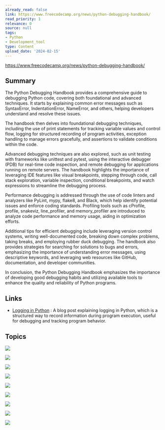 ```yaml
---
already_read: false
link: https://www.freecodecamp.org/news/python-debugging-handbook/
read_priority: 1
relevance: 0
source: null
tags:
- Python
- Development_tool
type: Content
upload_date: '2024-02-15'
---
```


https://www.freecodecamp.org/news/python-debugging-handbook/
## Summary

The Python Debugging Handbook provides a comprehensive guide to debugging Python code, covering both foundational and advanced techniques. It starts by explaining common error messages such as SyntaxError, IndentationError, NameError, and others, helping developers understand and resolve these issues.

The handbook then delves into foundational debugging techniques, including the use of print statements for tracking variable values and control flow, logging for structured recording of program activities, exception handling to manage errors gracefully, and assertions to validate conditions within the code.

Advanced debugging techniques are also explored, such as unit testing with frameworks like unittest and pytest, using the interactive debugger (PDB) for real-time code inspection, and remote debugging for applications running on remote servers. The handbook highlights the importance of leveraging IDE features like visual breakpoints, stepping through code, call stack exploration, variable inspection, conditional breakpoints, and watch expressions to streamline the debugging process.

Performance debugging is addressed through the use of code linters and analyzers like PyLint, mypy, flake8, and Black, which help identify potential issues and enforce coding standards. Profiling tools such as cProfile, profile, snakeviz, line_profiler, and memory_profiler are introduced to analyze code performance and memory usage, aiding in optimization efforts.

Additional tips for efficient debugging include leveraging version control systems, writing well-documented code, breaking down complex problems, taking breaks, and employing rubber duck debugging. The handbook also provides strategies for searching for solutions to bugs and errors, emphasizing the importance of understanding error messages, using descriptive keywords, and leveraging web resources like GitHub, documentation, and developer communities.

In conclusion, the Python Debugging Handbook emphasizes the importance of developing good debugging habits and utilizing available tools to enhance the quality and reliability of Python programs.
## Links

- [Logging in Python](https://www.samyakinfo.tech/blog/logging-in-python) : A blog post explaining logging in Python, which is a structured way to record information during program execution, useful for debugging and tracking program behavior.

## Topics

![](topics/Concept/Print%20Statements)

![](topics/Concept/Logging)

![](topics/Concept/Exception%20Handling)

![](topics/Concept/Assertions)

![](topics/Concept/Unit%20Testing)

![](topics/Concept/Interactive%20Debugger%20PDB)

![](topics/Concept/Remote%20Debugging)

![](topics/Concept/Code%20Linters%20and%20Analyzers)

![](topics/Concept/Profiling)